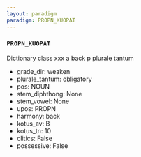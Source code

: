 ```yaml
---
layout: paradigm
paradigm: PROPN_KUOPAT
---
```

### ` PROPN_KUOPAT `

Dictionary class xxx a back p plurale tantum
* grade_dir: weaken
* plurale_tantum: obligatory
* pos: NOUN
* stem_diphthong: None
* stem_vowel: None
* upos: PROPN
* harmony: back
* kotus_av: B
* kotus_tn: 10
* clitics: False
* possessive: False
